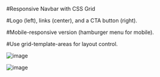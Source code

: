 #Responsive Navbar with CSS Grid

#Logo (left), links (center), and a CTA button (right).

#Mobile-responsive version (hamburger menu for mobile).

#Use grid-template-areas for layout control.

![image](https://github.com/user-attachments/assets/90690934-ddce-4479-bc8e-3ee09f6444ec)

![image](https://github.com/user-attachments/assets/67c6d362-60d8-485a-845d-2570fc305704)

